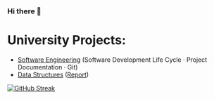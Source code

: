 ### Hi there 👋

# University Projects:
- [Software Engineering](https://github.com/alex-xiarchos/ceid-UniLib) (Software Development Life Cycle · Project Documentation · Git)
- [Data Structures](https://github.com/alex-xiarchos/ceid-DataStructures)
([Report](https://github.com/alex-xiarchos/ceid-DataStructures/blob/main/1059619_1059633_%CE%91%CE%9D%CE%91%CE%A6%CE%9F%CE%A1%CE%91.pdf))


[![GitHub Streak](https://streak-stats.demolab.com?user=alex-xiarchos&theme=github-dark-blue&hide_border=true&mode=weekly)](https://git.io/streak-stats)
